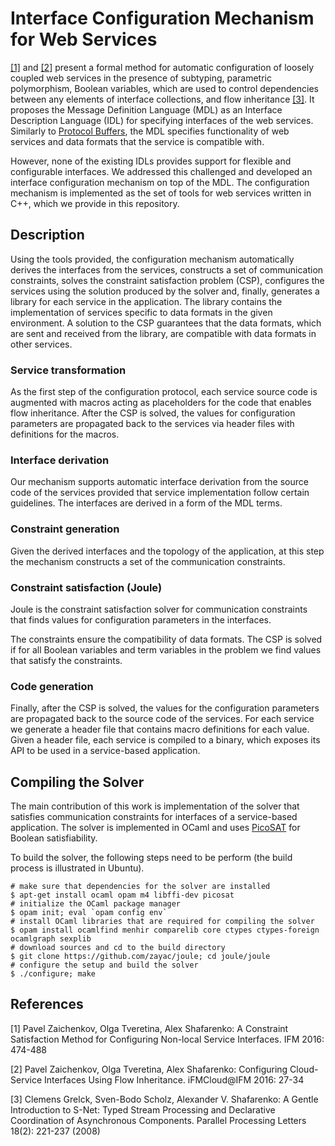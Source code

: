 # Interface Configuration Mechanism for Web Services

[[1]](#ifm2016) and [[2]](#ifmcloud2016) present a formal method for automatic
configuration of loosely coupled web services in the presence of subtyping,
parametric polymorphism, Boolean variables, which are used to control
dependencies between any elements of interface collections, and flow
inheritance [[3]](#ppl2008).  It proposes the Message Definition Language (MDL)
as an Interface Description Language (IDL) for specifying interfaces of the web
services.  Similarly to [Protocol
Buffers](https://developers.google.com/protocol-buffers/), the MDL specifies
functionality of web services and data formats that the service is compatible
with.

However, none of the existing IDLs provides support for flexible and
configurable interfaces.  We addressed this challenged and developed an
interface configuration mechanism on top of the MDL.  The configuration
mechanism is implemented as the set of tools for web services written in C++,
which we provide in this repository.

## Description

Using the tools provided, the configuration mechanism automatically derives the
interfaces from the services, constructs a set of communication constraints,
solves the constraint satisfaction problem (CSP), configures the services using
the solution produced by the solver and, finally, generates a library for each
service in the application.  The library contains the implementation of
services specific to data formats in the given environment.  A solution to the
CSP guarantees that the data formats, which are sent and received from the
library, are compatible with data formats in other services.

### Service transformation

As the first step of the configuration protocol, each service source code is
augmented with macros acting as placeholders for the code that enables flow
inheritance. After the CSP is solved, the values for configuration parameters
are propagated back to the services via header files with definitions for the
macros.

### Interface derivation

Our mechanism supports automatic interface derivation from the source code of
the services provided that service implementation follow certain guidelines.
The interfaces are derived in a form of the MDL terms.

### Constraint generation

Given the derived interfaces and the topology of the application, at this step
the mechanism constructs a set of the communication constraints.

### Constraint satisfaction (Joule)

Joule is the constraint satisfaction solver for communication constraints that
finds values for configuration parameters in the interfaces.

The constraints ensure the compatibility of data formats.  The CSP is solved if
for all Boolean variables and term variables in the problem we find values that
satisfy the constraints.

### Code generation

Finally, after the CSP is solved, the values for the configuration parameters
are propagated back to the source code of the services.  For each service we
generate a header file that contains macro definitions for each value.  Given
a header file, each service is compiled to a binary, which exposes its API to
be used in a service-based application.

## Compiling the Solver

The main contribution of this work is implementation of the solver that
satisfies communication constraints for interfaces of a service-based
application.  The solver is implemented in OCaml and uses
[PicoSAT](http://fmv.jku.at/picosat/) for Boolean satisfiability.

To build the solver, the following steps need to be perform (the build process
is illustrated in Ubuntu).

```shell
# make sure that dependencies for the solver are installed
$ apt-get install ocaml opam m4 libffi-dev picosat
# initialize the OCaml package manager
$ opam init; eval `opam config env`
# install OCaml libraries that are required for compiling the solver
$ opam install ocamlfind menhir comparelib core ctypes ctypes-foreign ocamlgraph sexplib
# download sources and cd to the build directory
$ git clone https://github.com/zayac/joule; cd joule/joule
# configure the setup and build the solver
$ ./configure; make
```

## References

<a name="ifm2016">[1]</a> Pavel Zaichenkov, Olga Tveretina, Alex Shafarenko:
A Constraint Satisfaction Method for Configuring Non-local Service Interfaces.
IFM 2016: 474-488

<a name="ifmcloud2016">[2]</a> Pavel Zaichenkov, Olga Tveretina, Alex
Shafarenko: Configuring Cloud-Service Interfaces Using Flow Inheritance.
iFMCloud@IFM 2016: 27-34

<a name="ppl2008">[3]</a> Clemens Grelck, Sven-Bodo Scholz, Alexander V.
Shafarenko: A Gentle Introduction to S-Net: Typed Stream Processing and
Declarative Coordination of Asynchronous Components. Parallel Processing
Letters 18(2): 221-237 (2008)
